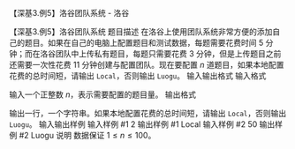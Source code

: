 



【深基3.例5】洛谷团队系统 - 洛谷














【深基3.例5】洛谷团队系统
题目描述
在洛谷上使用团队系统非常方便的添加自己的题目。如果在自己的电脑上配置题目和测试数据，每题需要花费时间 $5$ 分钟；而在洛谷团队中上传私有题目，每题只需要花费 $3$ 分钟，但是上传题目之前还需要一次性花费 $11$ 分钟创建与配置团队。现在要配置 $n$ 道题目，如果本地配置花费的总时间短，请输出 `Local`，否则输出 `Luogu`。
输入输出格式
输入格式

输入一个正整数 $n$，表示需要配置的题目量。
输出格式

输出一行，一个字符串。如果本地配置花费的总时间短，请输出 `Local`，否则输出 `Luogu`。
输入输出样例
输入样例 #1
2
输出样例 #1
Local
输入样例 #2
50
输出样例 #2
Luogu
说明
数据保证 $1 \leq n\leq 100$。






